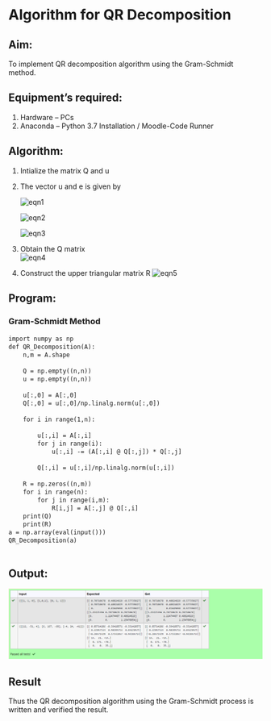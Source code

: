 # Algorithm for QR Decomposition
## Aim:
To implement QR decomposition algorithm using the Gram-Schmidt method.
## Equipment’s required:
1.	Hardware – PCs
2.	Anaconda – Python 3.7 Installation / Moodle-Code Runner
## Algorithm:
1.	Intialize the matrix Q and u
2.	The vector u and e is given by

    ![eqn1](./ex4.jpg)

    ![eqn2](./ex6.jpg)

    ![eqn3](./ex3.jpg)

3.	Obtain the Q matrix   
    ![eqn4](./ex1.jpg)
4.	Construct the upper triangular matrix R
    ![eqn5](./ex2.jpg)



## Program:
### Gram-Schmidt Method
```
import numpy as np
def QR_Decomposition(A):
    n,m = A.shape
    
    Q = np.empty((n,n))
    u = np.empty((n,n))
    
    u[:,0] = A[:,0]
    Q[:,0] = u[:,0]/np.linalg.norm(u[:,0])
    
    for i in range(1,n):
        
        u[:,i] = A[:,i]
        for j in range(i):
            u[:,i] -= (A[:,i] @ Q[:,j]) * Q[:,j]
            
        Q[:,i] = u[:,i]/np.linalg.norm(u[:,i])
        
    R = np.zeros((n,m))
    for i in range(n):
        for j in range(i,m):
            R[i,j] = A[:,j] @ Q[:,i]
    print(Q)
    print(R)
a = np.array(eval(input()))
QR_Decomposition(a)


```

## Output:

![output](qr.PNG)


## Result
Thus the QR decomposition algorithm using the Gram-Schmidt process is written and verified the result.